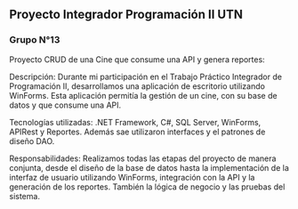 ## Proyecto Integrador Programación II UTN

### Grupo N°13
Proyecto CRUD de una Cine que consume una API y genera reportes:

Descripción: Durante mi participación en el Trabajo Práctico Integrador de Programación II, desarrollamos una aplicación de escritorio utilizando WinForms. Esta aplicación permitía la gestión de un cine, con su base de datos y que consume una API.

Tecnologías utilizadas: .NET Framework, C#, SQL Server, WinForms, APIRest y Reportes.
Además sae utilizaron interfaces y el patrones de diseño DAO.

Responsabilidades: Realizamos todas las etapas del proyecto de manera conjunta, desde el diseño de la base de datos hasta la implementación de la interfaz de usuario utilizando WinForms, integración con la API y la generación de los reportes. También la lógica de negocio y las pruebas del sistema.
